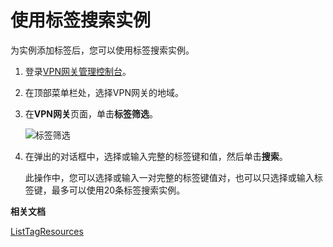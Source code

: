 # 使用标签搜索实例

为实例添加标签后，您可以使用标签搜索实例。

1.  登录[VPN网关管理控制台](https://vpc.console.aliyun.com/vpn)。

2.  在顶部菜单栏处，选择VPN网关的地域。

3.  在**VPN网关**页面，单击**标签筛选**。

    ![标签筛选](https://static-aliyun-doc.oss-cn-hangzhou.aliyuncs.com/assets/img/zh-CN/0397219951/p147465.png)

4.  在弹出的对话框中，选择或输入完整的标签键和值，然后单击**搜索**。

    此操作中，您可以选择或输入一对完整的标签键值对，也可以只选择或输入标签键，最多可以使用20条标签搜索实例。


**相关文档**  


[ListTagResources](/cn.zh-CN/API参考/标签/ListTagResources.md)

